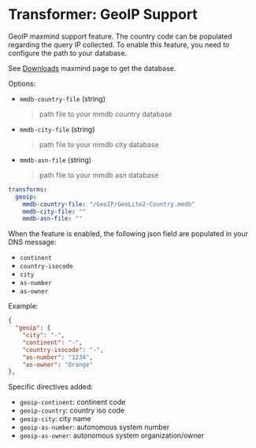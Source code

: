 # Transformer: GeoIP Support

GeoIP maxmind support feature.
The country code can be populated regarding the query IP collected.
To enable this feature, you need to configure the path to your database.

See [Downloads](https://www.maxmind.com/en/accounts/current/geoip/downloads) maxmind page to get the database.

Options:

- `mmdb-country-file` (string)
  > path file to your mmdb country database

- `mmdb-city-file` (string)
  > path file to your mmdb city database

- `mmdb-asn-file` (string)
  > path file to your mmdb asn database

```yaml
transforms:
  geoip:
    mmdb-country-file: "/GeoIP/GeoLite2-Country.mmdb"
    mmdb-city-file: ""
    mmdb-asn-file: ""
```

When the feature is enabled, the following json field are populated in your DNS message:

- `continent`
- `country-isocode`
- `city`
- `as-number`
- `as-owner`

Example:

```json
{
  "geoip": {
    "city": "-",
    "continent": "-",
    "country-isocode": "-",
    "as-number": "1234",
    "as-owner": "Orange"
},
```

Specific directives added:

- `geoip-continent`: continent code
- `geoip-country`: country iso code
- `geoip-city`: city name
- `geoip-as-number`: autonomous system number
- `geoip-as-owner`: autonomous system organization/owner
